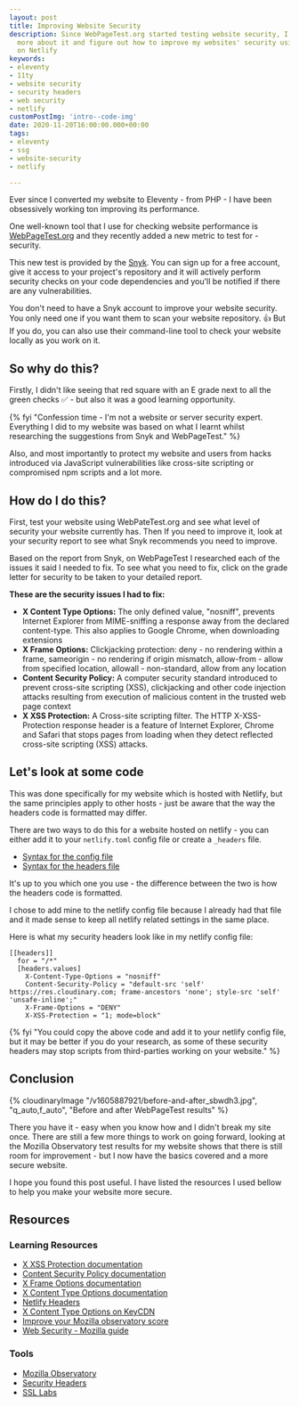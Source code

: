 ```yaml
---
layout: post
title: Improving Website Security
description: Since WebPageTest.org started testing website security, I wanted to learn
  more about it and figure out how to improve my websites' security using headers
  on Netlify
keywords:
- eleventy
- 11ty
- website security
- security headers
- web security
- netlify
customPostImg: 'intro--code-img'
date: 2020-11-20T16:00:00.000+00:00
tags:
- eleventy
- ssg
- website-security
- netlify

---
```

Ever since I converted my website to Eleventy - from PHP - I have been obsessively working ton improving its performance.

One well-known tool that I use for checking website performance is [WebPageTest.org](https://www.webpagetest.org "Test your website performance") and they recently added a new metric to test for - security.

This new test is provided by the [Snyk](https://snyk.io/). You can sign up for a free account, give it access to your project's repository and it will actively perform security checks on your code dependencies and you'll be notified if there are any vulnerabilities.

You don't need to have a Snyk account to improve your website security. You only need one if you want them to scan your website repository. 👍 But If you do, you can also use their command-line tool to check your website locally as you work on it.

## So why do this?

Firstly, I didn't like seeing that red square with an E grade next to all the green checks ✅ - but also it was a good learning opportunity.

{% fyi "Confession time - I'm not a website or server security expert. Everything I did to my website was based on what I learnt whilst researching the suggestions from Snyk and WebPageTest." %}

Also, and most importantly to protect my website and users from hacks introduced via JavaScript vulnerabilities like cross-site scripting or compromised npm scripts and a lot more.

## How do I do this?

First, test your website using WebPateTest.org and see what level of security your website currently has. Then If you need to improve it, look at your security report to see what Snyk recommends you need to improve.

Based on the report from Snyk, on WebPageTest I researched each of the issues it said I needed to fix. To see what you need to fix, click on the grade letter for security to be taken to your detailed report.

**These are the security issues I had to fix:**

* **X Content Type Options:**
  The only defined value, "nosniff", prevents Internet Explorer from MIME-sniffing a response away from the declared content-type. This also applies to Google Chrome, when downloading extensions
* **X Frame Options:**
  Clickjacking protection: deny - no rendering within a frame, sameorigin - no rendering if origin mismatch, allow-from - allow from specified location, allowall - non-standard, allow from any location
* **Content Security Policy:**
  A computer security standard introduced to prevent cross-site scripting (XSS), clickjacking and other code injection attacks resulting from execution of malicious content in the trusted web page context
* **X XSS Protection:**
  A Cross-site scripting filter. The HTTP X-XSS-Protection response header is a feature of Internet Explorer, Chrome and Safari that stops pages from loading when they detect reflected cross-site scripting (XSS) attacks.

## Let's look at some code

This was done specifically for my website which is hosted with Netlify, but the same principles apply to other hosts - just be aware that the way the headers code is formatted may differ.

There are two ways to do this for a website hosted on netlify - you can either add it to your `netlify.toml` config file or create a `_headers` file.

* [Syntax for the config file](https://docs.netlify.com/routing/headers/#syntax-for-the-netlify-configuration-file)
* [Syntax for the headers file](https://docs.netlify.com/routing/headers/#syntax-for-the-headers-file)

It's up to you which one you use - the difference between the two is how the headers code is formatted.

I chose to add mine to the netlify config file because I already had that file and it made sense to keep all netlify related settings in the same place.

Here is what my security headers look like in my netlify config file:

    [[headers]]
      for = "/*"
      [headers.values]
        X-Content-Type-Options = "nosniff"
        Content-Security-Policy = "default-src 'self' https://res.cloudinary.com; frame-ancestors 'none'; style-src 'self' 'unsafe-inline';"
        X-Frame-Options = "DENY"
        X-XSS-Protection = "1; mode=block"

{% fyi "You could copy the above code and add it to your netlify config file, but it may be better if you do your research, as some of these security headers may stop scripts from third-parties working on your website." %}

## Conclusion

{% cloudinaryImage "/v1605887921/before-and-after_sbwdh3.jpg", "q_auto,f_auto", "Before and after WebPageTest results" %}

There you have it - easy when you know how and I didn't break my site once. There are still a few more things to work on going forward, looking at the Mozilla Observatory test results for my website shows that there is still room for improvement - but I now have the basics covered and a more secure website.

I hope you found this post useful. I have listed the resources I used bellow to help you make your website more secure.

## Resources

### Learning Resources

* [X XSS Protection documentation](https://developer.mozilla.org/en-US/docs/Web/HTTP/Headers/X-XSS-Protection)
* [Content Security Policy documentation](https://developer.mozilla.org/en-US/docs/Web/HTTP/CSP)
* [X Frame Options documentation](https://developer.mozilla.org/en-US/docs/Web/HTTP/Headers/X-Frame-Options)
* [X Content Type Options documentation](https://developer.mozilla.org/en-US/docs/Web/HTTP/Headers/X-Content-Type-Options)
* [Netlify Headers](https://notes.elmiko.dev/2019/06/27/netlify-headers.html)
* [X Content Type Options on KeyCDN](https://www.keycdn.com/support/x-content-type-options)
* [Improve your Mozilla observatory score](https://tomodwyer.com/posts/2017-08-20-improve-your-mozilla-observatory-score)
* [Web Security - Mozilla guide](https://infosec.mozilla.org/guidelines/web_security)

### Tools

* [Mozilla Observatory](https://observatory.mozilla.org/)
* [Security Headers](https://securityheaders.com/)
* [SSL Labs](https://www.ssllabs.com/ssltest/)
